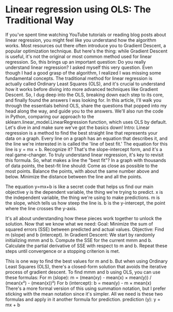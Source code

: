 # Linear regression using OLS: The Traditional Way
If you've spent time watching YouTube tutorials or reading blog posts about linear regression, you might feel like you understand how the algorithm works. Most resources out there often introduce you to Gradient Descent, a popular optimization technique. But here's the thing: while Gradient Descent is useful, it's not the original or most common method used for linear regression.
So, this brings up an important question: Do you really understand linear regression?
I asked myself this very question. Even though I had a good grasp of the algorithm, I realized I was missing some fundamental concepts. The traditional method for linear regression is actually called Ordinary Least Squares (OLS), and it's crucial to understand how it works before diving into more advanced techniques like Gradient Descent. So, I dug deep into the OLS, breaking down each step to its core, and finally found the answers I was looking for.
In this article, I'll walk you through the essentials behind OLS, share the questions that popped into my head along the way, and guide you to the answers. We'll also run the code in Python, comparing our approach to the sklearn.linear_model.LinearRegression function, which uses OLS by default. Let's dive in and make sure we've got the basics down!
Intro: Linear regression is a method to find the best straight line that represents your data on a graph. Every line on a graph has an equation that describes it, and the line we're interested in is called the 'line of best fit.' The equation for this line is y = mx + b. Recognize it? That's the slope-intercept form, and it's a real game-changer. To truly understand linear regression, it's key to revisit this formula.
So, what makes a line the "best fit"?
In a graph with thousands of data points, the best-fit line should:
Come as close as possible to the most points.
Balance the points, with about the same number above and below.
Minimize the distance between the line and all the points.

The equation y=mx+b is like a secret code that helps us find our main objective
y is the dependent variable, the thing we're trying to predict.
x is the independent variable, the thing we're using to make predictions.
m is the slope, which tells us how steep the line is.
b is the y-intercept, the point where the line crosses the y-axis.

It's all about understanding how these pieces work together to unlock the solution.
Now that we know what we need:
Goal: Minimize the sum of squared errors (SSE) between predicted and actual values.
Objective: Find m (slope) and b (intercept).
In Gradient Descent:
We start by randomly initializing mmm and b.
Compute the SSE for the current mmm and b.
Calculate the partial derivative of SSE with respect to m and b.
Repeat these steps until convergence or a stopping criterion is met.

This is one way to find the best values for m and b. But when using Ordinary Least Squares (OLS), there's a closed-form solution that avoids the iterative process of gradient descent.
To find mmm and b using OLS, you can use these formulas:
For m (slope):
m = (mean(xy) - mean(x) × mean(y)) / (mean(x²) - (mean(x))²) 
For b (intercept):
b = mean(y) - m × mean(x) 
There's a more formal version of this using summation notation, but I prefer sticking with the mean notation since it's simpler. All we need is these two formulas and apply in it another formula for prediction.
prediction (y):
y = mx + b
